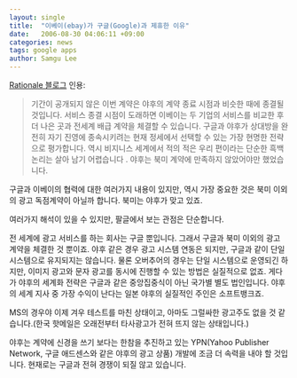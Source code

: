 ```yaml
---
layout: single
title:  "이베이(ebay)가 구글(Google)과 제휴한 이유"
date:   2006-08-30 04:06:11 +09:00
categories: news
tags: google apps
author: Samgu Lee
---
```

[Rationale 블로그](http://www.rtnl.info/207) 인용:

> 기간이 공개되지 않은 이번 계약은 야후의 계약 종료 시점과 비슷한 때에 종결될 것입니다. 서비스 종결 시점이 도래하면 이베이는 두 기업의 서비스를 비교한 후 더 나은 곳과 전세계 배급 계약을 체결할 수 있습니다. 구글과 야후가 상대방을 완전히 자기 진영에 종속시키려는 현재 정세에서 선택할 수 있는 가장 현명한 전략으로 평가합니다. 역시 비지니스 세계에서 적의 적은 우리 편이라는 단순한 흑백 논리는 살아 남기 어렵습니다 . 야후는 북미 계약에 만족하지 않았어야만 했었습니다.

구글과 이베이의 협력에 대한 여러가지 내용이 있지만, 역시 가장 중요한 것은 북미 이외의 광고 독점계약이 아닐까 합니다. 북미는 야후가 맞고 있죠.

여러가지 해석이 있을 수 있지만, 팔글에서 보는 관점은 단순합니다.

전 세계에 광고 서비스를 하는 회사는 구글 뿐입니다. 그래서 구글과 북미 이외의 광고 계약을 체결한 것 뿐이죠. 야후 같은 경우 광고 시스템 연동은 되지만, 구글과 같이 단일 시스템으로 유지되지는 않습니다. 물론 오버추어의 경우는 단일 시스템으로 운영되긴 하지만, 이미지 광고와 문자 광고를 동시에 진행할 수 있는 방법은 실질적으로 없죠. 게다가 야후의 세계화 전략은 구글과 같은 중앙집중식이 아닌 국가별 별도 법인입니다. 야후의 세계 지사 중 가장 수익이 난다는 일본 야후의 실질적인 주인은 소프트뱅크죠.

MS의 경우야 이제 겨우 테스트를 마친 상태이고, 아마도 그럴싸한 광고주도 없을 것 같습니다.(한국 핫메일은 오래전부터 타사광고가 전혀 뜨지 않는 상태입니다.)

야후는 계약에 신경을 쓰기 보다는 한참을 추진하고 있는 YPN(Yahoo Publisher Network, 구글 애드센스와 같은 야후의 광고 상품) 개발에 조금 더 속력을 내야 할 것입니다. 현재로는 구글과 전혀 경쟁이 되질 않고 있습니다.
